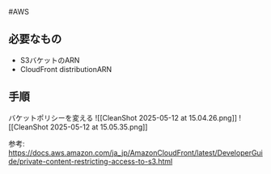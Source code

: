 #AWS 

## 必要なもの

- S3バケットのARN
- CloudFront distributionARN

## 手順
バケットポリシーを変える
![[CleanShot 2025-05-12 at 15.04.26.png]]
![[CleanShot 2025-05-12 at 15.05.35.png]]


参考: 
https://docs.aws.amazon.com/ja_jp/AmazonCloudFront/latest/DeveloperGuide/private-content-restricting-access-to-s3.html